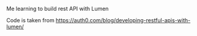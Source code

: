 Me learning to build rest API with Lumen

Code is taken from https://auth0.com/blog/developing-restful-apis-with-lumen/